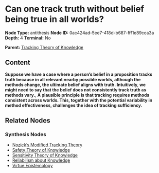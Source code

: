 # Can one track truth without belief being true in all worlds?

**Node Type:** antithesis
**Node ID:** 0ac424ad-5ee7-418d-b687-fff1e89cca3a
**Depth:** 4
**Terminal:** No

**Parent:** [Tracking Theory of Knowledge](tracking-theory-of-knowledge-synthesis-c1828046-8761-428b-a766-41b724a26584.md)

## Content

**Suppose we have a case where a person’s belief in a proposition tracks truth because in all relevant nearby possible worlds, although the methods change, the ultimate belief aligns with truth. Intuitively, we might need to say that the belief does not consistently track truth as methods vary.**, **A plausible principle is that tracking requires methods consistent across worlds. This, together with the potential variability in method effectiveness, challenges the idea of tracking sufficiency.**

## Related Nodes

### Synthesis Nodes

- [Nozick’s Modified Tracking Theory](nozicks-modified-tracking-theory-synthesis-b43f4615-af65-43c4-a4db-1f3690360072.md)
- [Safety Theory of Knowledge](safety-theory-of-knowledge-synthesis-0a04f1e6-2189-445a-a2d7-a7ccca19645a.md)
- [Sensitivity Theory of Knowledge](sensitivity-theory-of-knowledge-synthesis-80a7ee1b-66ab-4d40-b9aa-da99493f277e.md)
- [Reliabilism about Knowledge](reliabilism-about-knowledge-synthesis-292af553-4750-4c7c-bf43-d13d36d57481.md)
- [Virtue Epistemology](virtue-epistemology-synthesis-76f807fc-0d2a-43cd-b116-7ece761a9df8.md)
